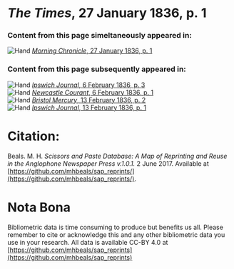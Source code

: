# *The Times*, 27 January 1836, p. 1  
  
### Content from this page simeltaneously appeared in:  
![Hand](http://scissorsandpaste.net/wp-content/uploads/2017/06/smallhandpointer.png) [*Morning Chronicle*, 27 January 1836, p. 1](https://mhbeals.github.io/sap_html/Morning-Chronicle/Morning-Chronicle-27-January-1836-p-1)  
  
### Content from this page subsequently appeared in:  
![Hand](http://scissorsandpaste.net/wp-content/uploads/2017/06/smallhandpointer.png) [*Ipswich Journal*, 6 February 1836, p. 3](https://mhbeals.github.io/sap_html/Ipswich-Journal/Ipswich-Journal-6-February-1836-p-3)  
![Hand](http://scissorsandpaste.net/wp-content/uploads/2017/06/smallhandpointer.png) [*Newcastle Courant*, 6 February 1836, p. 1](https://mhbeals.github.io/sap_html/Newcastle-Courant/Newcastle-Courant-6-February-1836-p-1)  
![Hand](http://scissorsandpaste.net/wp-content/uploads/2017/06/smallhandpointer.png) [*Bristol Mercury*, 13 February 1836, p. 2](https://mhbeals.github.io/sap_html/Bristol-Mercury/Bristol-Mercury-13-February-1836-p-2)  
![Hand](http://scissorsandpaste.net/wp-content/uploads/2017/06/smallhandpointer.png) [*Ipswich Journal*, 13 February 1836, p. 1](https://mhbeals.github.io/sap_html/Ipswich-Journal/Ipswich-Journal-13-February-1836-p-1)  


# Citation: 

Beals. M. H. *Scissors and Paste Database: A Map of Reprinting and Reuse in the Anglophone Newspaper Press v.1.0.1.* 2 June 2017. Available at [https://github.com/mhbeals/sap_reprints/](https://github.com/mhbeals/sap_reprints/). 

# Nota Bona

Bibliometric data is time consuming to produce but benefits us all. Please remember to cite or acknowledge this and any other bibliometric data you use in your research. All data is available CC-BY 4.0 at [https://github.com/mhbeals/sap_reprints](https://github.com/mhbeals/sap_reprints)